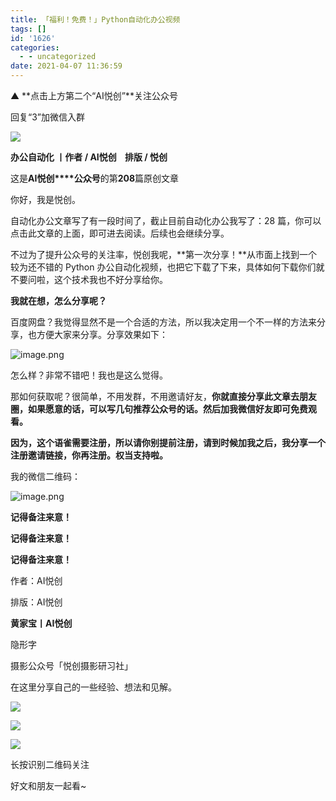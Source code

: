 ```yaml
---
title: 「福利！免费！」Python自动化办公视频
tags: []
id: '1626'
categories:
  - - uncategorized
date: 2021-04-07 11:36:59
---
```


▲ **点击上方第二个“AI悦创”**关注公众号  

回复“3”加微信入群

![](https://filescdn.proginn.com/aedb5460d9b99987e53116540a2ef886/69672244c71879484551abc39a535971.webp)

**办公自动化 丨作者 / AI悦创    排版 / 悦创**  

这是**AI悦创****公众号**的第**208**篇原创文章

你好，我是悦创。

  

自动化办公文章写了有一段时间了，截止目前自动化办公我写了：28 篇，你可以点击此文章的上面，即可进去阅读。后续也会继续分享。  

  

不过为了提升公众号的关注率，悦创我呢，**第一次分享！**从市面上找到一个较为还不错的 Python 办公自动化视频，也把它下载了下来，具体如何下载你们就不要问啦，这个技术我也不好分享给你。  

  

  

**我就在想，怎么分享呢？**

  

百度网盘？我觉得显然不是一个合适的方法，所以我决定用一个不一样的方法来分享，也方便大家来分享。分享效果如下：

  

![](https://filescdn.proginn.com/453437f07cb6a253379191044a172fef/8d5b2fc9065e6299ed9cb7cc63ea0683.webp "image.png")

  

怎么样？非常不错吧！我也是这么觉得。

  

那如何获取呢？很简单，不用发群，不用邀请好友，**你就直接分享此文章去朋友圈，如果愿意的话，可以写几句推荐公众号的话。然后加我微信好友即可免费观看。**

  

**因为，这个语雀需要注册，所以请你别提前注册，请到时候加我之后，我分享一个注册邀请链接，你再注册。权当支持啦。**

  

我的微信二维码：

![](https://filescdn.proginn.com/7845abf765608f2ad64c0ffe5f60645f/7ba3c172ee864e229d5237eceb14e140.webp "image.png")

**记得备注来意！**

**记得备注来意！**

**记得备注来意！**

作者：AI悦创

排版：AI悦创

  

  

  

  

**黄家宝丨AI悦创**

隐形字

摄影公众号「悦创摄影研习社」

  

在这里分享自己的一些经验、想法和见解。

  

![](https://filescdn.proginn.com/193697d992fb750b9ea4e33037e41102/11e405a55818d5ead9ff0dceb34746ea.webp)

![](https://filescdn.proginn.com/8532c90f4f3da80c16e30a3c4758f0e6/dd43608a2250e938a32188c60171f409.webp)

![](https://filescdn.proginn.com/8e24201655af421fd089ee4e454d3a6d/0e7f1b20b6cf6a7efbac8cae74dbfe6f.webp)

长按识别二维码关注

  

  

  

好文和朋友一起看~
